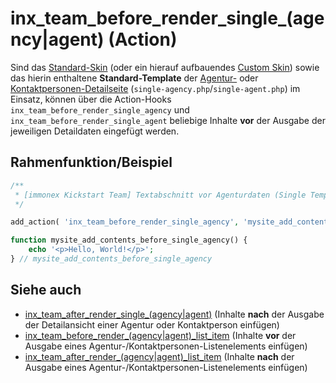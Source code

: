 # inx_team_before_render_single_(agency|agent) (Action)

Sind das [Standard-Skin](standard-skin) (oder ein hierauf aufbauendes [Custom Skin](skins?id=komplett)) sowie das hierin enthaltene **Standard-Template** der [Agentur-](/komponenten/agentur-details) oder [Kontaktpersonen-Detailseite](/komponenten/kontaktpersonen-details) (`single-agency.php`/`single-agent.php`) im Einsatz, können über die Action-Hooks `inx_team_before_render_single_agency` und `inx_team_before_render_single_agent` beliebige Inhalte **vor** der Ausgabe der jeweiligen Detaildaten eingefügt werden.

## Rahmenfunktion/Beispiel

[](_info-snippet-einbindung.md ':include')

```php
/**
 * [immonex Kickstart Team] Textabschnitt vor Agenturdaten (Single Template) ergänzen.
 */

add_action( 'inx_team_before_render_single_agency', 'mysite_add_contents_before_single_agency' );

function mysite_add_contents_before_single_agency() {
	echo '<p>Hello, World!</p>';
} // mysite_add_contents_before_single_agency
```

## Siehe auch

- [inx_team_after_render_single_(agency|agent)](action-inx-team-after-render-single) (Inhalte **nach** der Ausgabe der Detailansicht einer Agentur oder Kontaktperson einfügen)
- [inx_team_before_render_(agency|agent)_list_item](action-inx-team-before-render-list-item) (Inhalte **vor** der Ausgabe eines Agentur-/Kontaktpersonen-Listenelements einfügen)
- [inx_team_after_render_(agency|agent)_list_item](action-inx-team-after-render-list-item) (Inhalte **nach** der Ausgabe eines Agentur-/Kontaktpersonen-Listenelements einfügen)

[](_backlink.md ':include')